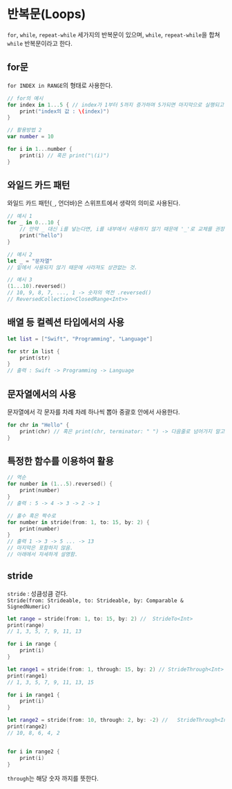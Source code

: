# 반복문(Loops)
`for`, `while`, `repeat-while` 세가지의 반복문이 있으며, `while`, `repeat-while`을 합쳐 `while` 반복문이라고 한다.

## for문
`for INDEX in RANGE`의 형태로 사용한다.
```swift
// for의 예시
for index in 1...5 { // index가 1부터 5까지 증가하며 5가되면 마지막으로 실행되고 종료됨.
    print("index의 값 : \(index)")
}

// 활용방법 2
var number = 10

for i in 1...number {
    print(i) // 혹은 print("\(i)")
}
```

## 와일드 카드 패턴
와일드 카드 패턴(`_`, 언더바)은 스위프트에서 생략의 의미로 사용된다.
```swift
// 예시 1
for _ in 0...10 { 
    // 만약 _ 대신 i를 넣는다면, i를 내부에서 사용하지 않기 때문에 '_'로 교체를 권장하는 메세지가 나타난다.
    print("hello")
}

// 예시 2
let _ = "문자열"
// 밑에서 사용되지 않기 때문에 사라져도 상관없는 것.

// 예시 3
(1...10).reversed()
// 10, 9, 8, 7, ..., 1 -> 숫자의 역전 .reversed()
// ReversedCollection<ClosedRange<Int>>
```

## 배열 등 컬렉션 타입에서의 사용
```swift
let list = ["Swift", "Programming", "Language"]

for str in list {
    print(str)
}
// 출력 : Swift -> Programming -> Language
```

## 문자열에서의 사용
문자열에서 각 문자를 차례 차례 하나씩 뽑아 중괄호 안에서 사용한다.
```swift
for chr in "Hello" {
    print(chr) // 혹은 print(chr, terminator: " ") -> 다음줄로 넘어가지 말고 한칸 띄운다.
}
```

## 특정한 함수를 이용하여 활용
```swift
// 역순
for number in (1...5).reversed() {
    print(number)
}
// 출력 : 5 -> 4 -> 3 -> 2 -> 1

// 홀수 혹은 짝수로
for number in stride(from: 1, to: 15, by: 2) {
    print(number)
}
// 출력 1 -> 3 -> 5 ... -> 13
// 마지막은 포함하지 않음.
// 아래에서 자세하게 설명함.
```

## stride
`stride` : 성큼성큼 걷다.<br>
`Stride(from: Strideable, to: Strideable, by: Comparable & SignedNumeric)`
```swift
let range = stride(from: 1, to: 15, by: 2) //  StrideTo<Int>
print(range)
// 1, 3, 5, 7, 9, 11, 13

for i in range {
    print(i)
}

let range1 = stride(from: 1, through: 15, by: 2) // StrideThrough<Int>
print(range1)
// 1, 3, 5, 7, 9, 11, 13, 15

for i in range1 {
    print(i)
}

let range2 = stride(from: 10, through: 2, by: -2) //   StrideThrough<Int>
print(range2)
// 10, 8, 6, 4, 2


for i in range2 {
    print(i)
}
```
`through`는 해당 숫자 까지를 뜻한다.